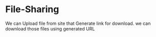 # File-Sharing
We can Upload file from site that Generate link for download. we can download those files using generated URL
